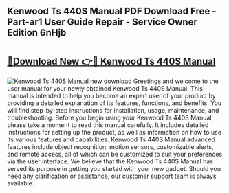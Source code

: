 ## Kenwood Ts 440S Manual PDF Download Free - Part-ar1 User Guide Repair - Service Owner Edition 6nHjb

# <h2><a href="http://bc20880.oget.top/?id=Kenwood+Ts+440S+Manual">🔗Download New 👉🔴 Kenwood Ts 440S Manual</a></h2>

[![Kenwood Ts 440S Manual new download](https://i.imgur.com/5g1atiW.png)](http://bc20880.oget.top/?id=Kenwood+Ts+440S+Manual)
Greetings and welcome to the user manual for your newly obtained Kenwood Ts 440S Manual. This manual is intended to help you become an expert user of your product by providing a detailed explanation of its features, functions, and benefits. You will find step-by-step instructions for installation, usage, maintenance, and troubleshooting. Before you begin using your Kenwood Ts 440S Manual, please take a moment to read this manual carefully. It includes detailed instructions for setting up the product, as well as information on how to use its various features and capabilities. Kenwood Ts 440S Manual advanced features include object recognition, motion sensors, customizable alerts, and remote access, all of which can be customized to suit your preferences via the user interface. We believe that the Kenwood Ts 440S Manual has served its purpose in getting you started with your new gadget. Should you need any clarification or assistance, our customer support team is always available.
